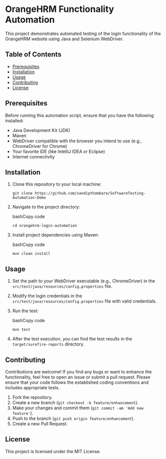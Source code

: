 # OrangeHRM Functionality Automation

This project demonstrates automated testing of the login functionality of the OrangeHRM website using Java and Selenium WebDriver.

## Table of Contents

-   [Prerequisites](https://github.com/sandipthombare/SoftwareTesting-Automation/blob/main/orangehrm/README.md#prerequisites)
-   [Installation](https://github.com/sandipthombare/SoftwareTesting-Automation/blob/main/orangehrm/README.md#Installation)
-   [Usage](https://github.com/sandipthombare/SoftwareTesting-Automation/blob/main/orangehrm/README.md#Usage)
-   [Contributing](https://github.com/sandipthombare/SoftwareTesting-Automation/blob/main/orangehrm/README.md#Contributing)
-   [License](https://github.com/sandipthombare/SoftwareTesting-Automation/blob/main/orangehrm/README.md#License)
## Prerequisites

Before running this automation script, ensure that you have the following installed:

-   Java Development Kit (JDK)
-   Maven
-   WebDriver compatible with the browser you intend to use (e.g., ChromeDriver for Chrome)
-   Your favorite IDE (like IntelliJ IDEA or Eclipse)
-   Internet connectivity

## Installation

1.  Clone this repository to your local machine:
    
  
    
    `git clone https://github.com/sandipthombare/SoftwareTesting-Automation-Demo` 
    
2.  Navigate to the project directory:
    
    bashCopy code
    
    `cd orangehrm-login-automation` 
    
3.  Install project dependencies using Maven:
    
    bashCopy code
    
    `mvn clean install` 
    

## Usage

1.  Set the path to your WebDriver executable (e.g., ChromeDriver) in the `src/test/java/resources/config.properties` file.
    
2.  Modify the login credentials in the `src/test/java/resources/config.properties` file with valid credentials.
    
3.  Run the test:
    
    bashCopy code
    
    `mvn test` 
    
4.  After the test execution, you can find the test results in the `target/surefire-reports` directory.
    

## Contributing

Contributions are welcome! If you find any bugs or want to enhance the functionality, feel free to open an issue or submit a pull request. Please ensure that your code follows the established coding conventions and includes appropriate tests.

1.  Fork the repository.
2.  Create a new branch (`git checkout -b feature/enhancement`).
3.  Make your changes and commit them (`git commit -am 'Add new feature'`).
4.  Push to the branch (`git push origin feature/enhancement`).
5.  Create a new Pull Request.

## License

This project is licensed under the MIT License.
